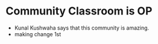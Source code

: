 # Community Classroom is OP

- Kunal Kushwaha says that this community is amazing.
- making change 1st
